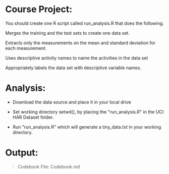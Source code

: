 # Course Project:
You should create one R script called run_analysis.R that does the following.

Merges the training and the test sets to create one data set.

Extracts only the measurements on the mean and standard deviation for each measurement.

Uses descriptive activity names to name the activities in the data set

Appropriately labels the data set with descriptive variable names.

# Analysis:
- Download the data source and place it in your local drive

- Set working directory setwd(), by placing the "run_analysis.R" in the UCI HAR Dataset folder.

- Run "run_analysis.R" which will generate a tiny_data.txt in your working directory. 

# Output:
> Codebook File: Codebook.md 
